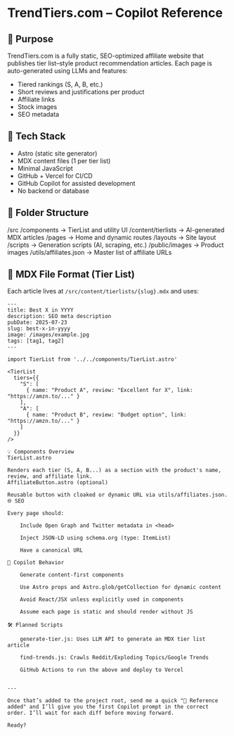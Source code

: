 # TrendTiers.com – Copilot Reference

## 📘 Purpose
TrendTiers.com is a fully static, SEO-optimized affiliate website that publishes tier list–style product recommendation articles. Each page is auto-generated using LLMs and features:
- Tiered rankings (S, A, B, etc.)
- Short reviews and justifications per product
- Affiliate links
- Stock images
- SEO metadata

## 🧱 Tech Stack
- Astro (static site generator)
- MDX content files (1 per tier list)
- Minimal JavaScript
- GitHub + Vercel for CI/CD
- GitHub Copilot for assisted development
- No backend or database

## 📁 Folder Structure

/src
/components → TierList and utility UI
/content/tierlists → AI-generated MDX articles
/pages → Home and dynamic routes
/layouts → Site layout
/scripts → Generation scripts (AI, scraping, etc.)
/public/images → Product images
/utils/affiliates.json → Master list of affiliate URLs


## 📄 MDX File Format (Tier List)
Each article lives at `/src/content/tierlists/{slug}.mdx` and uses:
```mdx
---
title: Best X in YYYY
description: SEO meta description
pubDate: 2025-07-23
slug: best-x-in-yyyy
image: /images/example.jpg
tags: [tag1, tag2]
---

import TierList from '../../components/TierList.astro'

<TierList
  tiers={{
    "S": [
      { name: "Product A", review: "Excellent for X", link: "https://amzn.to/..." }
    ],
    "A": [
      { name: "Product B", review: "Budget option", link: "https://amzn.to/..." }
    ]
  }}
/>

💡 Components Overview
TierList.astro

Renders each tier (S, A, B...) as a section with the product's name, review, and affiliate link.
AffiliateButton.astro (optional)

Reusable button with cloaked or dynamic URL via utils/affiliates.json.
🌐 SEO

Every page should:

    Include Open Graph and Twitter metadata in <head>

    Inject JSON-LD using schema.org (type: ItemList)

    Have a canonical URL

🧠 Copilot Behavior

    Generate content-first components

    Use Astro props and Astro.glob/getCollection for dynamic content

    Avoid React/JSX unless explicitly used in components

    Assume each page is static and should render without JS

🛠 Planned Scripts

    generate-tier.js: Uses LLM API to generate an MDX tier list article

    find-trends.js: Crawls Reddit/Exploding Topics/Google Trends

    GitHub Actions to run the above and deploy to Vercel


---

Once that’s added to the project root, send me a quick "📌 Reference added" and I’ll give you the first Copilot prompt in the correct order. I’ll wait for each diff before moving forward.

Ready?